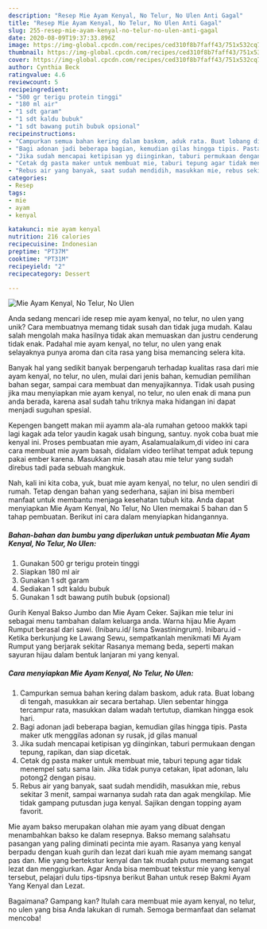 ```yaml
---
description: "Resep Mie Ayam Kenyal, No Telur, No Ulen Anti Gagal"
title: "Resep Mie Ayam Kenyal, No Telur, No Ulen Anti Gagal"
slug: 255-resep-mie-ayam-kenyal-no-telur-no-ulen-anti-gagal
date: 2020-08-09T19:37:33.896Z
image: https://img-global.cpcdn.com/recipes/ced310f8b7faff43/751x532cq70/mie-ayam-kenyal-no-telur-no-ulen-foto-resep-utama.jpg
thumbnail: https://img-global.cpcdn.com/recipes/ced310f8b7faff43/751x532cq70/mie-ayam-kenyal-no-telur-no-ulen-foto-resep-utama.jpg
cover: https://img-global.cpcdn.com/recipes/ced310f8b7faff43/751x532cq70/mie-ayam-kenyal-no-telur-no-ulen-foto-resep-utama.jpg
author: Cynthia Beck
ratingvalue: 4.6
reviewcount: 5
recipeingredient:
- "500 gr terigu protein tinggi"
- "180 ml air"
- "1 sdt garam"
- "1 sdt kaldu bubuk"
- "1 sdt bawang putih bubuk opsional"
recipeinstructions:
- "Campurkan semua bahan kering dalam baskom, aduk rata. Buat lobang di tengah, masukkan air secara bertahap. Ulen sebentar hingga tercampur rata, masukkan dalam wadah tertutup, diamkan hingga esok hari."
- "Bagi adonan jadi beberapa bagian, kemudian gilas hingga tipis. Pasta maker utk menggilas adonan sy rusak, jd gilas manual"
- "Jika sudah mencapai ketipisan yg diinginkan, taburi permukaan dengan tepung, rapikan, dan siap dicetak."
- "Cetak dg pasta maker untuk membuat mie, taburi tepung agar tidak menempel satu sama lain. Jika tidak punya cetakan, lipat adonan, lalu potong2 dengan pisau."
- "Rebus air yang banyak, saat sudah mendidih, masukkan mie, rebus sekitar 3 menit, sampai warnanya sudah rata dan agak mengkilap. Mie tidak gampang putusdan juga kenyal. Sajikan dengan topping ayam favorit."
categories:
- Resep
tags:
- mie
- ayam
- kenyal

katakunci: mie ayam kenyal 
nutrition: 216 calories
recipecuisine: Indonesian
preptime: "PT37M"
cooktime: "PT31M"
recipeyield: "2"
recipecategory: Dessert

---
```



![Mie Ayam Kenyal, No Telur, No Ulen](https://img-global.cpcdn.com/recipes/ced310f8b7faff43/751x532cq70/mie-ayam-kenyal-no-telur-no-ulen-foto-resep-utama.jpg)

Anda sedang mencari ide resep mie ayam kenyal, no telur, no ulen yang unik? Cara membuatnya memang tidak susah dan tidak juga mudah. Kalau salah mengolah maka hasilnya tidak akan memuaskan dan justru cenderung tidak enak. Padahal mie ayam kenyal, no telur, no ulen yang enak selayaknya punya aroma dan cita rasa yang bisa memancing selera kita.

Banyak hal yang sedikit banyak berpengaruh terhadap kualitas rasa dari mie ayam kenyal, no telur, no ulen, mulai dari jenis bahan, kemudian pemilihan bahan segar, sampai cara membuat dan menyajikannya. Tidak usah pusing jika mau menyiapkan mie ayam kenyal, no telur, no ulen enak di mana pun anda berada, karena asal sudah tahu triknya maka hidangan ini dapat menjadi suguhan spesial.

Kepengen bangett makan mii ayamm ala-ala rumahan getooo makkk tapi lagi kagak ada telor yaudin kagak usah bingung, santuy. nyok coba buat mie kenyal ini. Proses pembuatan mie ayam, Asalamualaikum,di video ini cara cara membuat mie ayam basah, didalam video terlihat tempat aduk tepung pakai ember karena. Masukkan mie basah atau mie telur yang sudah direbus tadi pada sebuah mangkuk.


Nah, kali ini kita coba, yuk, buat mie ayam kenyal, no telur, no ulen sendiri di rumah. Tetap dengan bahan yang sederhana, sajian ini bisa memberi manfaat untuk membantu menjaga kesehatan tubuh kita. Anda dapat menyiapkan Mie Ayam Kenyal, No Telur, No Ulen memakai 5 bahan dan 5 tahap pembuatan. Berikut ini cara dalam menyiapkan hidangannya.

<!--inarticleads1-->

##### Bahan-bahan dan bumbu yang diperlukan untuk pembuatan Mie Ayam Kenyal, No Telur, No Ulen:

1. Gunakan 500 gr terigu protein tinggi
1. Siapkan 180 ml air
1. Gunakan 1 sdt garam
1. Sediakan 1 sdt kaldu bubuk
1. Gunakan 1 sdt bawang putih bubuk (opsional)


Gurih Kenyal Bakso Jumbo dan Mie Ayam Ceker. Sajikan mie telur ini sebagai menu tambahan dalam keluarga anda. Warna hijau Mie Ayam Rumput berasal dari sawi. (Inibaru.id/ Isma Swastiningrum). Inibaru.id - Ketika berkunjung ke Lawang Sewu, sempatkanlah menikmati Mi Ayam Rumput yang berjarak sekitar Rasanya memang beda, seperti makan sayuran hijau dalam bentuk lanjaran mi yang kenyal. 

<!--inarticleads2-->

##### Cara menyiapkan Mie Ayam Kenyal, No Telur, No Ulen:

1. Campurkan semua bahan kering dalam baskom, aduk rata. Buat lobang di tengah, masukkan air secara bertahap. Ulen sebentar hingga tercampur rata, masukkan dalam wadah tertutup, diamkan hingga esok hari.
1. Bagi adonan jadi beberapa bagian, kemudian gilas hingga tipis. Pasta maker utk menggilas adonan sy rusak, jd gilas manual
1. Jika sudah mencapai ketipisan yg diinginkan, taburi permukaan dengan tepung, rapikan, dan siap dicetak.
1. Cetak dg pasta maker untuk membuat mie, taburi tepung agar tidak menempel satu sama lain. Jika tidak punya cetakan, lipat adonan, lalu potong2 dengan pisau.
1. Rebus air yang banyak, saat sudah mendidih, masukkan mie, rebus sekitar 3 menit, sampai warnanya sudah rata dan agak mengkilap. Mie tidak gampang putusdan juga kenyal. Sajikan dengan topping ayam favorit.


Mie ayam bakso merupakan olahan mie ayam yang dibuat dengan menambahkan bakso ke dalam resepnya. Bakso memang salahsatu pasangan yang paling diminati pecinta mie ayam. Rasanya yang kenyal berpadu dengan kuah gurih dan lezat dari kuah mie ayam memang sangat pas dan. Mie yang bertekstur kenyal dan tak mudah putus memang sangat lezat dan menggiurkan. Agar Anda bisa membuat tekstur mie yang kenyal tersebut, pelajari dulu tips-tipsnya berikut Bahan untuk resep Bakmi Ayam Yang Kenyal dan Lezat. 

Bagaimana? Gampang kan? Itulah cara membuat mie ayam kenyal, no telur, no ulen yang bisa Anda lakukan di rumah. Semoga bermanfaat dan selamat mencoba!
